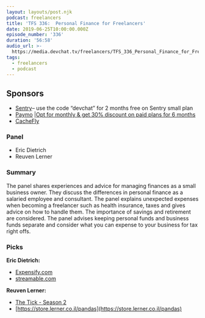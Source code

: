 ```yaml
---
layout: layouts/post.njk
podcast: freelancers
title: 'TFS 336:  Personal Finance for Freelancers'
date: 2019-06-25T10:00:00.000Z
episode_number: '336'
duration: '56:58'
audio_url: >-
  https://media.devchat.tv/freelancers/TFS_336_Personal_Finance_for_Freelancers.mp3
tags:
  - freelancers
  - podcast
---
```

## **Sponsors**



*   [Sentry](https://sentry.io/)– use the code “devchat” for 2 months free on Sentry small plan
*   [Paymo](https://www.paymoapp.com/?utm_source=Devchat&utm_medium=podcast&utm_campaign=Devchat_Freelancers_Podcast) |[Opt for monthly & get 30% discount on paid plans for 6 months](https://app.paymoapp.com/?discount=622H2D#Paymo.module.subscription/)
*   [CacheFly](https://www.cachefly.com/)


### **Panel**



*   Eric Dietrich
*   Reuven Lerner


### **Summary**

The panel shares experiences and advice for managing finances as a small business owner. They discuss the differences in personal finance as a salaried employee and consultant. The panel explains unexpected expenses when becoming a freelancer such as health insurance, taxes and gives advice on how to handle them. The importance of savings and retirement are considered. The panel advises keeping personal funds and business funds separate and consider what you can expense to your business for tax right offs. 


### **Picks**

**Eric Dietrich:**



*   [Expensify.com](http://expensify.com/)
*   [streamable.com](http://streamable.com/)

**Reuven Lerner:**



*   [The Tick - Season 2](https://www.amazon.com/Season-2-Official-Trailer/dp/B07NB9FM2Y/ref=sr_1_1?ie=UTF8&qid=1548462018&sr=8-1&linkCode=ll1&tag=devchattv-20&linkId=f06bfe7482dca8bb751ed6d7cc86e2ab&language=en_US)
*   [https://store.lerner.co.il/pandas](https://store.lerner.co.il/pandas)
